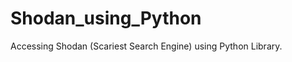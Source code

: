 Shodan_using_Python
===================

Accessing Shodan  (Scariest Search Engine) using Python Library.
